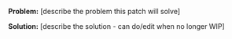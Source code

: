 **Problem:**
[describe the problem this patch will solve]

**Solution:**
[describe the solution - can do/edit when no longer WIP]

